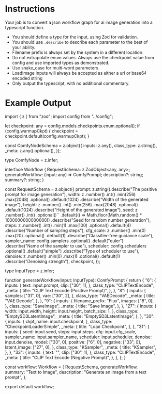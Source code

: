 # Instructions
Your job is to convert a json workflow graph for ai image generation into a typescript function.
- You should define a type for the input, using Zod for validation.
- You should use `.describe` to describe each parameter to the best of your ability.
- Filename prefix is always set by the system in a different location.
- Do not extrapolate enum values. Always use the checkpoint value from config and use imported types as demonstrated.
- Use snake_case for multi-word parameters.
- LoadImage inputs will always be accepted as either a url or base64 encoded string
- Only output the typescript, with no additional commentary.


# Example Output

import { z } from "zod";
import config from "../config";

let checkpoint: any = config.models.checkpoints.enum.optional();
if (config.warmupCkpt) {
  checkpoint = checkpoint.default(config.warmupCkpt);
}

const ComfyNodeSchema = z.object({
  inputs: z.any(),
  class_type: z.string(),
  _meta: z.any().optional(),
});

type ComfyNode = z.infer<typeof ComfyNodeSchema>;

interface Workflow {
  RequestSchema: z.ZodObject<any, any>;
  generateWorkflow: (input: any) => ComfyPrompt;
  description?: string;
  summary?: string;
}

const RequestSchema = z.object({
  prompt: z.string().describe("The positive prompt for image generation"),
  width: z
    .number()
    .int()
    .min(256)
    .max(2048)
    .optional()
    .default(1024)
    .describe("Width of the generated image"),
  height: z
    .number()
    .int()
    .min(256)
    .max(2048)
    .optional()
    .default(1024)
    .describe("Height of the generated image"),
  seed: z
    .number()
    .int()
    .optional()``
    .default(() => Math.floor(Math.random() * 1000000000000000))
    .describe("Seed for random number generation"),
  steps: z
    .number()
    .int()
    .min(1)
    .max(100)
    .optional()
    .default(4)
    .describe("Number of sampling steps"),
  cfg_scale: z
    .number()
    .min(0)
    .max(20)
    .optional()
    .default(1)
    .describe("Classifier-free guidance scale"),
  sampler_name: config.samplers
    .optional()
    .default("euler")
    .describe("Name of the sampler to use"),
  scheduler: config.schedulers
    .optional()
    .default("simple")
    .describe("Type of scheduler to use"),
  denoise: z
    .number()
    .min(0)
    .max(1)
    .optional()
    .default(1)
    .describe("Denoising strength"),
  checkpoint,
});

type InputType = z.infer<typeof RequestSchema>;

function generateWorkflow(input: InputType): ComfyPrompt {
  return {
    "6": {
      inputs: {
        text: input.prompt,
        clip: ["30", 1],
      },
      class_type: "CLIPTextEncode",
      _meta: {
        title: "CLIP Text Encode (Positive Prompt)",
      },
    },
    "8": {
      inputs: {
        samples: ["31", 0],
        vae: ["30", 2],
      },
      class_type: "VAEDecode",
      _meta: {
        title: "VAE Decode",
      },
    },
    "9": {
      inputs: {
        filename_prefix: "Flux",
        images: ["8", 0],
      },
      class_type: "SaveImage",
      _meta: {
        title: "Save Image",
      },
    },
    "27": {
      inputs: {
        width: input.width,
        height: input.height,
        batch_size: 1,
      },
      class_type: "EmptySD3LatentImage",
      _meta: {
        title: "EmptySD3LatentImage",
      },
    },
    "30": {
      inputs: {
        ckpt_name: input.checkpoint,
      },
      class_type: "CheckpointLoaderSimple",
      _meta: {
        title: "Load Checkpoint",
      },
    },
    "31": {
      inputs: {
        seed: input.seed,
        steps: input.steps,
        cfg: input.cfg_scale,
        sampler_name: input.sampler_name,
        scheduler: input.scheduler,
        denoise: input.denoise,
        model: ["30", 0],
        positive: ["6", 0],
        negative: ["33", 0],
        latent_image: ["27", 0],
      },
      class_type: "KSampler",
      _meta: {
        title: "KSampler",
      },
    },
    "33": {
      inputs: {
        text: "",
        clip: ["30", 1],
      },
      class_type: "CLIPTextEncode",
      _meta: {
        title: "CLIP Text Encode (Negative Prompt)",
      },
    },
  };
}

const workflow: Workflow = {
  RequestSchema,
  generateWorkflow,
  summary: "Text to Image",
  description: "Generate an image from a text prompt",
};

export default workflow;